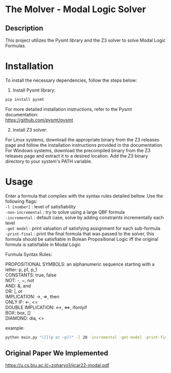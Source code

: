 
# The Molver - Modal Logic Solver
## Description
This project utilizes the Pysmt library and the Z3 solver to solve Modal Logic Formulas.

# Installation
To install the necessary dependencies, follow the steps below:  

1. Install Pysmt library:  

```bash
pip install pysmt
```  
For more detailed installation instructions, refer to the Pysmt documentation:  
https://github.com/pysmt/pysmt  

2. Install Z3 solver:  

For Linux systems, download the appropriate binary from the Z3 releases page and follow the installation instructions provided in the documentation.
For Windows systems, download the precompiled binary from the Z3 releases page and extract it to a desired location. Add the Z3 binary directory to your system's PATH variable.
# Usage
Enter a formula that complies with the syntax rules detailed bellow.
Use the following flags:  
`-l [number]` : level of satisfiability  
`-non-incremental` : try to solve using a large QBF formula  
`-incremental` : default case, solve by adding constraints incrementally each level  
`-get model` : print valuation of satisfying assignment for each sub-formula  
`-print-final` : print the final formula that was passed to the solver, this formula should be satisfiable in Bolean Propositional Logic iff the original formula is satisfiable in Modal Logic  

Furmula Syntax Rules:  

PROPOSITIONAL SYMBOLS: an alphanumeric sequence starting with a letter: p, p1, p_1  
CONSTANTS: true, false  
NOT: -, ~, not  
AND: &, and  
OR: |, or  
IMPLICATION: ->, =>, then  
ONLY IF: <-, <=  
DOUBLE IMPLICATION: <->, <=>, ifonlyif  
BOX: box, []  
DIAMOND: dia, <>  

example:  
```bash
python main.py "([](p or ~p))" -l 20 -incremental -get-model -print-final
```  

## Original Paper We Implemented
https://u.cs.biu.ac.il/~zoharyo1/ijcar22-modal.pdf
